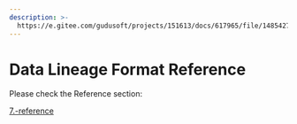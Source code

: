 ```yaml
---
description: >-
  https://e.gitee.com/gudusoft/projects/151613/docs/617965/file/1485427?sub_id=6032659
---
```


# Data Lineage Format Reference

Please check the Reference section:

[7.-reference](../7.-reference/lineage-model/README.md)
